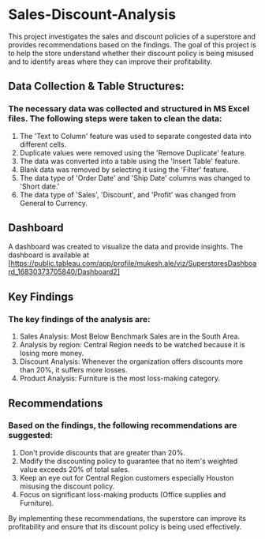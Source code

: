# Sales-Discount-Analysis

This project investigates the sales and discount policies of a superstore and provides recommendations based on the findings. 
The goal of this project is to help the store understand whether their discount policy is being misused and to identify areas where they can improve their profitability.

## Data Collection & Table Structures:

### The necessary data was collected and structured in MS Excel files. The following steps were taken to clean the data:

1. The 'Text to Column' feature was used to separate congested data into different cells.
2. Duplicate values were removed using the 'Remove Duplicate' feature.
3. The data was converted into a table using the 'Insert Table' feature.
4. Blank data was removed by selecting it using the 'Filter' feature.
5. The data type of 'Order Date' and 'Ship Date' columns was changed to 'Short date.'
6. The data type of 'Sales', 'Discount', and 'Profit' was changed from General to Currency.

## Dashboard

A dashboard was created to visualize the data and provide insights. 
The dashboard is available at [https://public.tableau.com/app/profile/mukesh.ale/viz/SuperstoresDashboard_16830373705840/Dashboard2]

## Key Findings

### The key findings of the analysis are:

1. Sales Analysis: Most Below Benchmark Sales are in the South Area.
2. Analysis by region: Central Region needs to be watched because it is losing more money.
3. Discount Analysis: Whenever the organization offers discounts more than 20%, it suffers more losses.
4. Product Analysis: Furniture is the most loss-making category.

## Recommendations

### Based on the findings, the following recommendations are suggested:

1. Don't provide discounts that are greater than 20%.
2. Modify the discounting policy to guarantee that no item's weighted value exceeds 20% of total sales.
3. Keep an eye out for Central Region customers especially Houston misusing the discount policy.
4. Focus on significant loss-making products (Office supplies and Furniture).

By implementing these recommendations, the superstore can improve its profitability and ensure that its discount policy is being used effectively.
